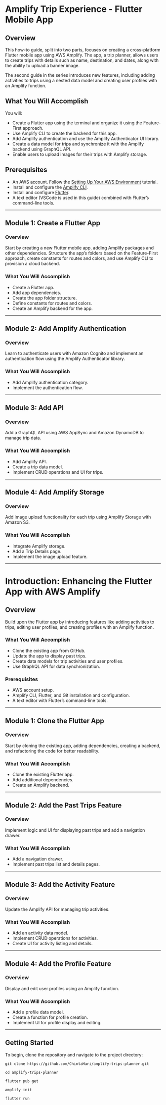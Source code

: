# Amplify Trip Experience - Flutter Mobile App

## Overview

This how-to guide, split into two parts, focuses on creating a cross-platform Flutter mobile app using AWS Amplify. The app, a trip planner, allows users to create trips with details such as name, destination, and dates, along with the ability to upload a banner image.

The second guide in the series introduces new features, including adding activities to trips using a nested data model and creating user profiles with an Amplify function.

## What You Will Accomplish

You will:

- Create a Flutter app using the terminal and organize it using the Feature-First approach.
- Use Amplify CLI to create the backend for this app.
- Add Amplify authentication and use the Amplify Authenticator UI library.
- Create a data model for trips and synchronize it with the Amplify backend using GraphQL API.
- Enable users to upload images for their trips with Amplify storage.

## Prerequisites

- An AWS account. Follow the [Setting Up Your AWS Environment](https://aws.amazon.com/getting-started/) tutorial.
- Install and configure the [Amplify CLI](https://docs.amplify.aws/cli/start/install/).
- Install and configure [Flutter](https://flutter.dev/docs/get-started/install).
- A text editor (VSCode is used in this guide) combined with Flutter’s command-line tools.

---

## Module 1: Create a Flutter App

### Overview

Start by creating a new Flutter mobile app, adding Amplify packages and other dependencies. Structure the app’s folders based on the Feature-First approach, create constants for routes and colors, and use Amplify CLI to provision a cloud backend.

### What You Will Accomplish

- Create a Flutter app.
- Add app dependencies.
- Create the app folder structure.
- Define constants for routes and colors.
- Create an Amplify backend for the app.

---

## Module 2: Add Amplify Authentication

### Overview

Learn to authenticate users with Amazon Cognito and implement an authentication flow using the Amplify Authenticator library.

### What You Will Accomplish

- Add Amplify authentication category.
- Implement the authentication flow.

---

## Module 3: Add API

### Overview

Add a GraphQL API using AWS AppSync and Amazon DynamoDB to manage trip data.

### What You Will Accomplish

- Add Amplify API.
- Create a trip data model.
- Implement CRUD operations and UI for trips.

---

## Module 4: Add Amplify Storage

### Overview

Add image upload functionality for each trip using Amplify Storage with Amazon S3.

### What You Will Accomplish

- Integrate Amplify storage.
- Add a Trip Details page.
- Implement the image upload feature.

---

# Introduction: Enhancing the Flutter App with AWS Amplify

## Overview

Build upon the Flutter app by introducing features like adding activities to trips, editing user profiles, and creating profiles with an Amplify function.

### What You Will Accomplish

- Clone the existing app from GitHub.
- Update the app to display past trips.
- Create data models for trip activities and user profiles.
- Use GraphQL API for data synchronization.

### Prerequisites

- AWS account setup.
- Amplify CLI, Flutter, and Git installation and configuration.
- A text editor with Flutter’s command-line tools.

---

## Module 1: Clone the Flutter App

### Overview

Start by cloning the existing app, adding dependencies, creating a backend, and refactoring the code for better readability.

### What You Will Accomplish

- Clone the existing Flutter app.
- Add additional dependencies.
- Create an Amplify backend.

---

## Module 2: Add the Past Trips Feature

### Overview

Implement logic and UI for displaying past trips and add a navigation drawer.

### What You Will Accomplish

- Add a navigation drawer.
- Implement past trips list and details pages.

---

## Module 3: Add the Activity Feature

### Overview

Update the Amplify API for managing trip activities.

### What You Will Accomplish

- Add an activity data model.
- Implement CRUD operations for activities.
- Create UI for activity listing and details.

---

## Module 4: Add the Profile Feature

### Overview

Display and edit user profiles using an Amplify function.

### What You Will Accomplish

- Add a profile data model.
- Create a function for profile creation.
- Implement UI for profile display and editing.

---

## Getting Started

To begin, clone the repository and navigate to the project directory:

```
git clone https://github.com/ChintaHari/amplify-trips-planner.git
```
```
cd amplify-trips-planner
```
```
flutter pub get
```
```
amplify init
```
```
flutter run
```
